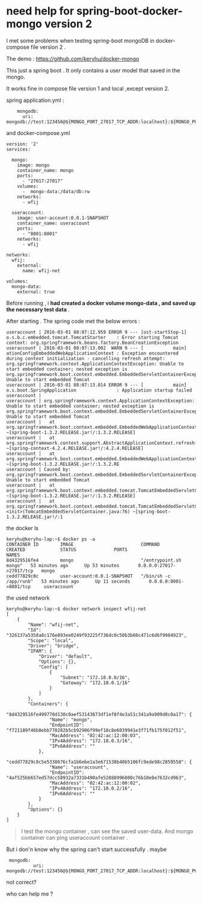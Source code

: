 # need help for spring-boot-docker-mongo version 2

I met some problems when testing spring-boot mongoDB in docker-compose file version 2 .

The demo : https://github.com/keryhu/docker-mongo


This just a spring boot . It only contains a user model that saved in the mongo.

It works fine in compose file version 1 and local ,except version 2.

spring  application.yml :

	
	    mongodb:
	      uri: mongodb://test:123456@${MONGO_PORT_27017_TCP_ADDR:localhost}:${MONGO_PORT_27017_TCP_PORT:27017}/test
      
and  docker-compose.yml

	version: '2'
	services:
	
	  mongo:
	    image: mongo
	    container_name: mongo
	    ports:
	      - "27017:27017"
	    volumes:
	      -  mongo-data:/data/db:rw
	    networks:
	      - wfij
	
	  useraccount:
	    image: user-account:0.0.1-SNAPSHOT
	    container_name: useraccount
	    ports:
	      - "8001:8001"
	    networks:
	      - wfij
	
	networks:
	  wfij:
	    external:
	      name: wfij-net
	
	volumes:
	  mongo-data:
	    external: true
    
Before running , i **had created a docker volume mongo-data , and saved up the necessary test data** . 

After starting  . The spring code met the below errors :

	useraccount | 2016-03-01 08:07:12.959 ERROR 9 --- [ost-startStop-1] o.s.b.c.embedded.tomcat.TomcatStarter    : Error starting Tomcat context: org.springframework.beans.factory.BeanCreationException
	useraccount | 2016-03-01 08:07:13.002  WARN 9 --- [           main] ationConfigEmbeddedWebApplicationContext : Exception encountered during context initialization - cancelling refresh attempt: org.springframework.context.ApplicationContextException: Unable to start embedded container; nested exception is org.springframework.boot.context.embedded.EmbeddedServletContainerException: Unable to start embedded Tomcat
	useraccount | 2016-03-01 08:07:13.014 ERROR 9 --- [           main] o.s.boot.SpringApplication               : Application startup failed
	useraccount | 
	useraccount | org.springframework.context.ApplicationContextException: Unable to start embedded container; nested exception is org.springframework.boot.context.embedded.EmbeddedServletContainerException: Unable to start embedded Tomcat
	useraccount | 	at org.springframework.boot.context.embedded.EmbeddedWebApplicationContext.onRefresh(EmbeddedWebApplicationContext.java:133) ~[spring-boot-1.3.2.RELEASE.jar!/:1.3.2.RELEASE]
	useraccount | 	at org.springframework.context.support.AbstractApplicationContext.refresh(AbstractApplicationContext.java:532) ~[spring-context-4.2.4.RELEASE.jar!/:4.2.4.RELEASE]
	useraccount | 	at org.springframework.boot.context.embedded.EmbeddedWebApplicationContext.refresh(EmbeddedWebApplicationContext.java:118) ~[spring-boot-1.3.2.RELEASE.jar!/:1.3.2.RE
	useraccount | Caused by: org.springframework.boot.context.embedded.EmbeddedServletContainerException: Unable to start embedded Tomcat
	useraccount | 	at org.springframework.boot.context.embedded.tomcat.TomcatEmbeddedServletContainer.initialize(TomcatEmbeddedServletContainer.java:99) ~[spring-boot-1.3.2.RELEASE.jar!/:1.3.2.RELEASE]
	useraccount | 	at org.springframework.boot.context.embedded.tomcat.TomcatEmbeddedServletContainer.<init>(TomcatEmbeddedServletContainer.java:76) ~[spring-boot-1.3.2.RELEASE.jar!/:1

the docker ls

	keryhu@keryhu-lap:~$ docker ps -a
	CONTAINER ID        IMAGE                         COMMAND                  CREATED             STATUS              PORTS                      NAMES
	8d4329516fe4        mongo                         "/entrypoint.sh mongo"   53 minutes ago      Up 53 minutes       0.0.0.0:27017->27017/tcp   mongo
	cedd77829c8c        user-account:0.0.1-SNAPSHOT   "/bin/sh -c /app/runb"   53 minutes ago      Up 11 seconds       0.0.0.0:8001->8001/tcp     useraccount
	
	
the used network 

	keryhu@keryhu-lap:~$ docker network inspect wfij-net
	[
	    {
	        "Name": "wfij-net",
	        "Id": "326137a5358a8c176e893ee0249f93225f736dc0c50b3b60c471c6d6f9984923",
	        "Scope": "local",
	        "Driver": "bridge",
	        "IPAM": {
	            "Driver": "default",
	            "Options": {},
	            "Config": [
	                {
	                    "Subnet": "172.18.0.0/16",
	                    "Gateway": "172.18.0.1/16"
	                }
	            ]
	        },
	        "Containers": {
	            "8d4329516fe499770d130c0aef53143873df1ef8f4e3a51c341a9a909d8c0a17": {
	                "Name": "mongo",
	                "EndpointID": "f721189f46b8ebb770282b5cb92906f99ef18c8e6039941e3f71fb175f012f51",
	                "MacAddress": "02:42:ac:12:00:03",
	                "IPv4Address": "172.18.0.3/16",
	                "IPv6Address": ""
	            },
	            "cedd77829c8c5e5338676cfa1b6ebe1a3e671538b40b5106fc9ede98c2859558": {
	                "Name": "useraccount",
	                "EndpointID": "4af525bb657ed57dcc58932a7331b490afe52888996000c76b10e8e7632cd963",
	                "MacAddress": "02:42:ac:12:00:02",
	                "IPv4Address": "172.18.0.2/16",
	                "IPv6Address": ""
	            }
	        },
	        "Options": {}
	    }
	]


> I test the mongo container , can see the saved user-data. And mongo container can ping useraccount container .

But i don'n know why the spring can't start successfully . maybe 

	 mongodb:
		      uri: mongodb://test:123456@${MONGO_PORT_27017_TCP_ADDR:localhost}:${MONGO_PORT_27017_TCP_PORT:27017}/test 
	      
not correct?

who can help me ?